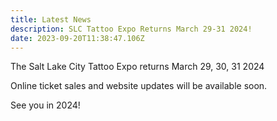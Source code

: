 ```yaml
---
title: Latest News
description: SLC Tattoo Expo Returns March 29-31 2024!
date: 2023-09-20T11:38:47.106Z
---
```

The Salt Lake City Tattoo Expo returns March 29, 30, 31 2024

Online ticket sales and website updates will be available soon. 

See you in 2024!